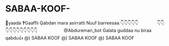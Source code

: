 # SABAA-KOOF-
📩yaada ❓Gaaffii Qabdan mara asirratti  Nuuf barreesaa.👇👇👇👇👇               👇👇👇👇👇👇👇👇👇👇👇                     @Abdureman_bot  Galata guddaa nu biraa qabdu👍 @) SABAA KOOF @) SABAA KOOF  @) SABAA KOOF
